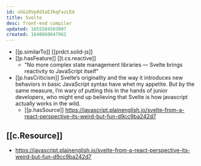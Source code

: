 ```yaml
---
id: vGGzOVp0d3aE3kqFazLEd
title: Svelte
desc: front-end compiler
updated: 1655584503907
created: 1640060047962
---
```




- [[p.similarTo]] [[prdct.solid-js]]
- [[p.hasFeature]] [[t.cs.reactive]]
  - "No more complex state management libraries — Svelte brings reactivity to JavaScript itself"
- [[p.hasCriticism]] Svelte’s originality and the way it introduces new behaviors in basic JavaScript syntax have whet my appetite. But by the same measure, I’m wary of putting this in the hands of junior developers, who might end up believing that Svelte is how javascript actually works in the wild.
  - [[p.hasSource]] https://javascript.plainenglish.io/svelte-from-a-react-perspective-its-weird-but-fun-d9cc9ba242d7
  

## [[c.Resource]]

- https://javascript.plainenglish.io/svelte-from-a-react-perspective-its-weird-but-fun-d9cc9ba242d7
